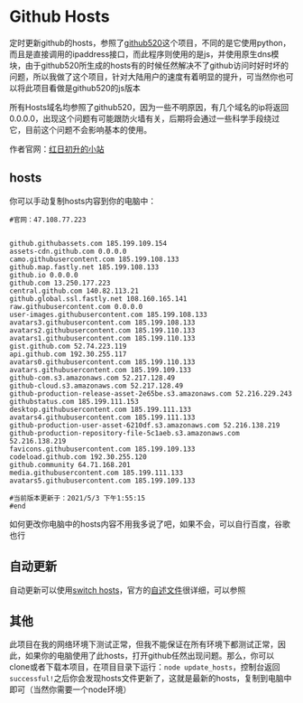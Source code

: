 # Github Hosts
定时更新github的hosts，参照了[github520](/521xueweihan/GitHub520)这个项目，不同的是它使用python，而且是直接调用的ipaddress接口，而此程序则使用的是js，并使用原生dns模块，由于github520所生成的hosts有的时候任然解决不了github访问时好时坏的问题，所以我做了这个项目，针对大陆用户的速度有着明显的提升，可当然你也可以将此项目看做是github520的js版本

所有Hosts域名均参照了github520，因为一些不明原因，有几个域名的ip将返回0.0.0.0，出现这个问题有可能跟防火墙有关，后期将会通过一些科学手段绕过它，目前这个问题不会影响基本的使用。

作者官网：[红日初升的小站](http://47.108.77.223)

## hosts

你可以手动复制hosts内容到你的电脑中：

```
#官网：47.108.77.223


github.githubassets.com 185.199.109.154
assets-cdn.github.com 0.0.0.0
camo.githubusercontent.com 185.199.108.133
github.map.fastly.net 185.199.108.133
github.io 0.0.0.0
github.com 13.250.177.223
central.github.com 140.82.113.21
github.global.ssl.fastly.net 108.160.165.141
raw.githubusercontent.com 0.0.0.0
user-images.githubusercontent.com 185.199.108.133
avatars3.githubusercontent.com 185.199.108.133
avatars2.githubusercontent.com 185.199.110.133
avatars1.githubusercontent.com 185.199.110.133
gist.github.com 52.74.223.119
api.github.com 192.30.255.117
avatars0.githubusercontent.com 185.199.110.133
avatars.githubusercontent.com 185.199.109.133
github-com.s3.amazonaws.com 52.217.128.49
github-cloud.s3.amazonaws.com 52.217.128.49
github-production-release-asset-2e65be.s3.amazonaws.com 52.216.229.243
githubstatus.com 185.199.111.153
desktop.githubusercontent.com 185.199.111.133
avatars4.githubusercontent.com 185.199.111.133
github-production-user-asset-6210df.s3.amazonaws.com 52.216.138.219
github-production-repository-file-5c1aeb.s3.amazonaws.com 52.216.138.219
favicons.githubusercontent.com 185.199.109.133
codeload.github.com 192.30.255.120
github.community 64.71.168.201
media.githubusercontent.com 185.199.111.133
avatars5.githubusercontent.com 185.199.109.133

#当前版本更新于：2021/5/3 下午1:55:15
#end
```

如何更改你电脑中的hosts内容不用我多说了吧，如果不会，可以自行百度，谷歌也行

## 自动更新

自动更新可以使用[switch hosts](/oldj/SwitchHosts)，官方的[自述文件](https://github.com/oldj/SwitchHosts#readme)很详细，可以参照

## 其他

此项目在我的网络环境下测试正常，但我不能保证在所有环境下都测试正常，因此，如果你的电脑使用了此hosts，打开github任然出现问题。那么，你可以clone或者下载本项目，在项目目录下运行：`node update_hosts`，控制台返回`successful!`之后你会发现hosts文件更新了，这就是最新的hosts，复制到电脑中即可（当然你需要一个node环境）

